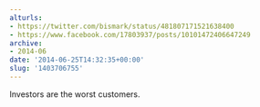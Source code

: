 ```yaml
---
alturls:
- https://twitter.com/bismark/status/481807171521638400
- https://www.facebook.com/17803937/posts/10101472406647249
archive:
- 2014-06
date: '2014-06-25T14:32:35+00:00'
slug: '1403706755'
---
```


Investors are the worst customers.


